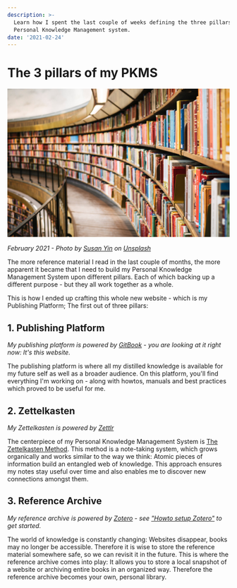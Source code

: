 ```yaml
---
description: >-
  Learn how I spent the last couple of weeks defining the three pillars of my
  Personal Knowledge Management system.
date: '2021-02-24'
---
```


# The 3 pillars of my PKMS

![](../.gitbook/assets/personal-knowledge-management-system.jpg)

_February 2021 - Photo by_ [_Susan Yin_](https://unsplash.com/@syinq?utm_source=unsplash&amp;utm_medium=referral&amp;utm_content=creditCopyText) _on_ [_Unsplash_](https://unsplash.com/s/photos/library?utm_source=unsplash&amp;utm_medium=referral&amp;utm_content=creditCopyText)

The more reference material I read in the last couple of months, the more apparent it became that I need to build my Personal Knowledge Management System upon different pillars. Each of which backing up a different purpose - but they all work together as a whole.

This is how I ended up crafting this whole new website - which is my Publishing Platform; The first out of three pillars:

## 1. Publishing Platform

_My publishing platform is powered by_ [_GitBook_](https://www.gitbook.com/) _- you are looking at it right now: It's this website._

The publishing platform is where all my distilled knowledge is available for my future self as well as a broader audience. On this platform, you'll find everything I'm working on - along with howtos, manuals and best practices which proved to be useful for me.

## 2. Zettelkasten

_My Zettelkasten is powered by_ [_Zettlr_](https://www.zettlr.com/)

The centerpiece of my Personal Knowledge Management System is [The Zettelkasten Method](../areas/knowledge-management/zettelkasten.md). This method is a note-taking system, which grows organically and works similar to the way we think: Atomic pieces of information build an entangled web of knowledge. This approach ensures my notes stay useful over time and also enables me to discover new connections amongst them.

## 3. Reference Archive

_My reference archive is powered by_ [_Zotero_](https://www.zotero.org/) _- see_ [_"Howto setup Zotero"_](../areas/knowledge-management/howto-setup-zotero.md) _to get started._

The world of knowledge is constantly changing: Websites disappear, books may no longer be accessible. Therefore it is wise to store the reference material somewhere safe, so we can revisit it in the future. This is where the reference archive comes into play: It allows you to store a local snapshot of a website or archiving entire books in an organized way. Therefore the reference archive becomes your own, personal library.

